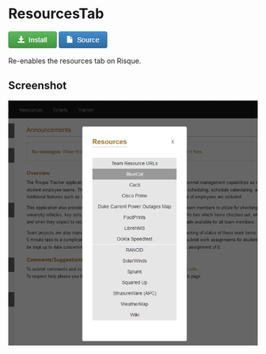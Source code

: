 [//]: # (The style of this markdown is inspired mostly from jerone's page)
[//]: # (https://github.com/jerone/UserScripts)
# ResourcesTab
[![Install](../imgs/install.png)](https://raw.github.com/Changer098/RisqueScripts/master/ResourcesTab/ResourceTab.user.js)
[![Source](../imgs/source.png)](https://github.com/Changer098/RisqueScripts/blob/master/ResourcesTab/ResourceTab.user.js)


Re-enables the resources tab on Risque.

## Screenshot

![Screenshot](screenshot.PNG "Screenshot")
